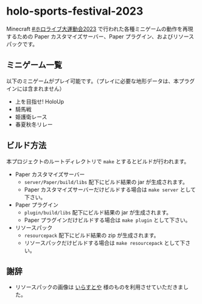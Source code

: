 # holo-sports-festival-2023

Minecraft [#ホロライブ大運動会2023](https://twitter.com/hashtag/%E3%83%9B%E3%83%AD%E3%83%A9%E3%82%A4%E3%83%96%E5%A4%A7%E9%81%8B%E5%8B%95%E4%BC%9A2023) で行われた各種ミニゲームの動作を再現するための Paper カスタマイズサーバー、Paper プラグイン、およびリソースパックです。

## ミニゲーム一覧
以下のミニゲームがプレイ可能です。（プレイに必要な地形データは、本プラグインには含まれません）
- 上を目指せ! HoloUp
- 騎馬戦
- 姫護衛レース
- 春夏秋冬リレー

## ビルド方法

本プロジェクトのルートディレクトリで `make` とするとビルドが行われます。

- Paper カスタマイズサーバー
  - `server/Paper/build/libs` 配下にビルド結果の jar が生成されます。
  - Paper カスタマイズサーバーだけビルドする場合は `make server` として下さい。
- Paper プラグイン
  - `plugin/build/libs` 配下にビルド結果の jar が生成されます。
  - Paper プラグインだけビルドする場合は `make plugin` として下さい。
- リソースパック
  - `resourcepack` 配下にビルド結果の zip が生成されます。
  - リソースパックだけビルドする場合は `make resourcepack` として下さい。

## 謝辞
- リソースパックの画像は [いらすとや](https://www.irasutoya.com/) 様のものを利用させていただきました。
